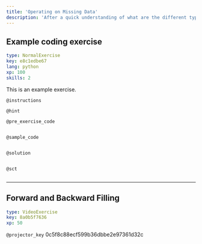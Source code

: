 ```yaml
---
title: 'Operating on Missing Data'
description: 'After a quick understanding of what are the different types of missing data, you would deal with in real-life problems, let''s move further by learning how would you operate on different types of missing data.'
---
```


## Example coding exercise

```yaml
type: NormalExercise
key: e8c1edbe67
lang: python
xp: 100
skills: 2
```

This is an example exercise.

`@instructions`


`@hint`


`@pre_exercise_code`
```{python}

```

`@sample_code`
```{python}

```

`@solution`
```{python}

```

`@sct`
```{python}

```

---

## Forward and Backward Filling

```yaml
type: VideoExercise
key: 8a0b5f7636
xp: 50
```

`@projector_key`
0c5f8c88ecf599b36dbbe2e97361d32c
